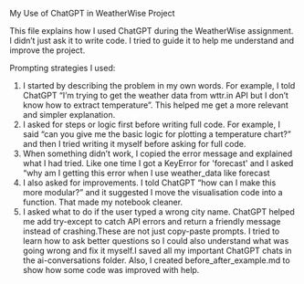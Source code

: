 My Use of ChatGPT in WeatherWise Project

This file explains how I used ChatGPT during the WeatherWise assignment. I didn’t just ask it to write code. I tried to guide it to help me understand and improve the project.

Prompting strategies I used:

1. I started by describing the problem in my own words. For example, I told ChatGPT “I’m trying to get the weather data from wttr.in API but I don’t know how to extract temperature”. This helped me get a more relevant and simpler explanation.
2. I asked for steps or logic first before writing full code. For example, I said “can you give me the basic logic for plotting a temperature chart?” and then I tried writing it myself before asking for full code.
3. When something didn’t work, I copied the error message and explained what I had tried. Like one time I got a KeyError for 'forecast' and I asked “why am I getting this error when I use weather_data like forecast
4. I also asked for improvements. I told ChatGPT “how can I make this more modular?” and it suggested I move the visualisation code into a function. That made my notebook cleaner.
5. I asked what to do if the user typed a wrong city name. ChatGPT helped me add try-except to catch API errors and return a friendly message instead of crashing.These are not just copy-paste prompts. I tried to learn how to ask better questions so I could also understand what was going wrong and fix it myself.I saved all my important ChatGPT chats in the ai-conversations folder. Also, I created before_after_example.md to show how some code was improved with help.
